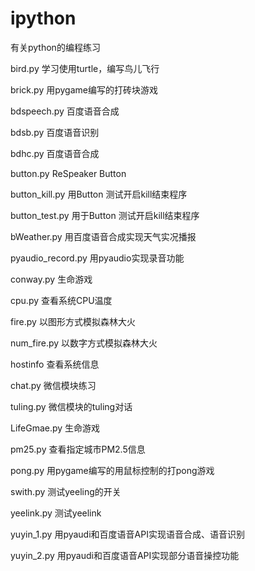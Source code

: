 # ipython

有关python的编程练习

bird.py     学习使用turtle，编写鸟儿飞行

brick.py     用pygame编写的打砖块游戏

bdspeech.py 百度语音合成

bdsb.py     百度语音识别

bdhc.py     百度语音合成

button.py    ReSpeaker Button

button_kill.py   用Button 测试开启kill结束程序

button_test.py   用于Button 测试开启kill结束程序

bWeather.py 用百度语音合成实现天气实况播报

pyaudio_record.py   用pyaudio实现录音功能

conway.py   生命游戏

cpu.py      查看系统CPU温度

fire.py     以图形方式模拟森林大火

num_fire.py 以数字方式模拟森林大火

hostinfo    查看系统信息

chat.py     微信模块练习

tuling.py   微信模块的tuling对话

LifeGmae.py 生命游戏

pm25.py     查看指定城市PM2.5信息

pong.py     用pygame编写的用鼠标控制的打pong游戏

swith.py    测试yeeling的开关

yeelink.py  测试yeelink

yuyin_1.py    用pyaudi和百度语音API实现语音合成、语音识别

yuyin_2.py    用pyaudi和百度语音API实现部分语音操控功能
